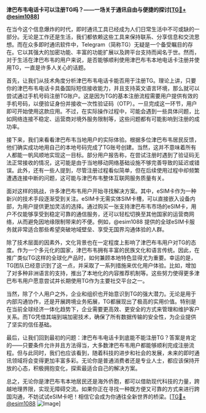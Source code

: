 **津巴布韦电话卡可以注册TG吗？——一场关于通讯自由与便捷的探讨[[TG💪+ @esim1088](https://t.me/s/esim1088)]**

在当今这个信息爆炸的时代，即时通讯工具已经成为人们日常生活中不可或缺的一部分。无论是工作还是生活，我们都依赖这些工具来保持联系、分享信息和交流思想。而在众多即时通讯软件中，Telegram（简称TG）无疑是一个备受瞩目的存在。它以其强大的加密功能、丰富的功能扩展以及跨平台支持而闻名于世。然而，对于生活在津巴布韦的用户来说，是否能够顺利使用津巴布韦本地电话卡注册并使用TG，一直是许多人关心的话题。

首先，让我们从技术角度分析津巴布韦电话卡能否用于注册TG。理论上讲，只要你的津巴布韦电话卡具备国际短信接收能力，并且支持英文语言环境，那么就可以尝试通过手机号码注册TG账户。这是因为TG的基本注册流程需要用户提供有效的手机号码，以便验证身份并接收一次性验证码（OTP）。一旦完成这一环节，用户即可开始使用这款应用。不过，在实际操作过程中，可能会遇到一些具体问题，比如网络连接不稳定、运营商对境外服务限制等，这些问题都有可能影响到注册的成功率。

接下来，我们来看看津巴布韦当地用户的实际体验。根据多位津巴布韦居民反馈，他们确实成功地用自己的本地号码完成了TG账号创建。当然，这并不意味着所有人都能一帆风顺地实现这一目标。部分用户报告称，在尝试注册时遇到了验证码无法正常接收的情况，这可能是由于当地移动网络基础设施不够完善导致的延迟或错误。此外，还有一些人提到，尽管注册过程看似简单，但在后续使用过程中却频繁遭遇连接中断的问题，这可能与津巴布韦整体互联网服务质量有关。

面对这样的挑战，许多津巴布韦用户开始寻找解决方案。其中，eSIM卡作为一种新兴的技术手段逐渐受到关注。eSIM卡无需实体SIM卡槽，可以直接嵌入设备内部，为用户提供更加灵活的选择。通过购买一张支持津巴布韦市场的eSIM卡，用户不仅能够享受到稳定可靠的通信服务，还可以轻松切换至其他国家的运营商网络，从而避免因地缘限制带来的不便。例如，@esim1088 提供的全球eSIM卡服务就非常适合那些希望突破地域壁垒、享受无国界沟通体验的人群。

除了技术层面的因素外，文化背景也在一定程度上影响了津巴布韦用户对TG的态度。作为一个多元化的国家，津巴布韦拥有丰富的民族文化和语言传统。因此，在推广类似TG这样的全球化产品时，如何兼顾本地特色显得尤为重要。幸运的是，TG团队已经意识到了这一点，并采取了一系列措施来优化用户体验。比如，增加了对多种非洲语言的支持，推出了本地化的内容推荐机制等。这些努力使得更多津巴布韦用户愿意尝试并长期使用TG作为主要社交平台之一。

当然，除了个人用户之外，企业和组织也开始意识到TG的强大潜力。无论是用于内部沟通协作，还是开展跨境业务拓展，TG都展现出了极高的实用价值。特别是在当前全球经济一体化趋势下，企业需要更高效、更安全的方式来管理和维护客户关系。而TG凭借其端到端加密技术，确保了所有数据传输的安全性，为企业提供了坚实的信任基础。

最后，让我们回到最初的问题：津巴布韦电话卡到底能不能注册TG？答案是肯定的——只要条件允许并且方法得当，大多数津巴布韦用户都能够顺利完成注册流程。但与此同时，我们也应该看到，随着科技的进步和社会的发展，未来的即时通讯领域将会变得更加丰富多彩。无论你是普通消费者还是专业人士，都应该保持开放的心态，积极拥抱变化，探索最适合自己的解决方案。

总之，无论你是津巴布韦本地居民还是海外侨胞，都可以借助现代科技的力量，跨越地理界限，实现无障碍交流。如果你正在寻找一种既方便又可靠的方式来进行跨国沟通，不妨试试eSIM卡吧！相信它会成为你通往全新世界的桥梁。[[TG💪+ @esim1088](https://t.me/s/esim1088) ![Image](https://i.postimg.cc/4NQfJmqS/Snipaste-2025-05-13-00-14-12.png)]